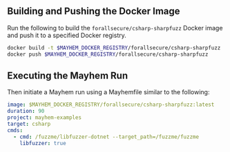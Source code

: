 ## Building and Pushing the Docker Image

Run the following to build the `forallsecure/csharp-sharpfuzz` Docker image and push it to a specified Docker registry.

```sh
docker build -t $MAYHEM_DOCKER_REGISTRY/forallsecure/csharp-sharpfuzz .
docker push $MAYHEM_DOCKER_REGISTRY/forallsecure/csharp-sharpfuzz
```

## Executing the Mayhem Run

Then initiate a Mayhem run using a Mayhemfile similar to the following:

```yaml
image: $MAYHEM_DOCKER_REGISTRY/forallsecure/csharp-sharpfuzz:latest
duration: 90
project: mayhem-examples
target: csharp
cmds:
  - cmd: /fuzzme/libfuzzer-dotnet --target_path=/fuzzme/fuzzme
    libfuzzer: true
```
